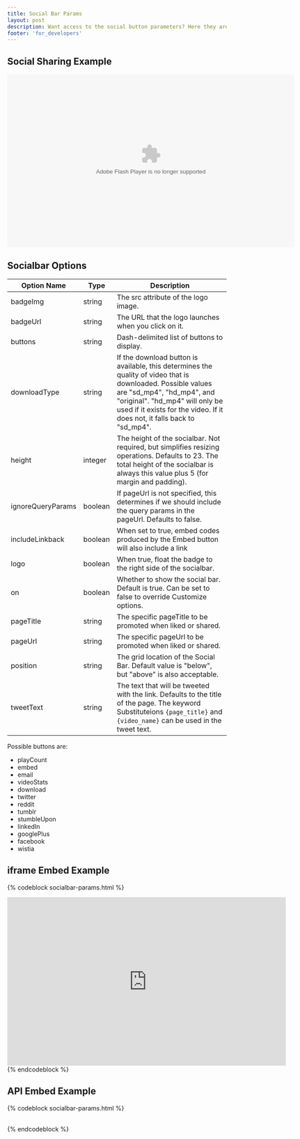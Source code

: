 ```yaml
---
title: Social Bar Params
layout: post
description: Want access to the social button parameters? Here they are in all of their glory. 
footer: 'for_developers'
---
```


## Social Sharing Example

<div id="wistia_4d8229898d" class="wistia_embed" style="width:660px;height:398px;" data-video-width="660" data-video-height="371"><object id="wistia_4d8229898d_seo" classid="clsid:D27CDB6E-AE6D-11cf-96B8-444553540000" style="display:block;height:398px;position:relative;width:660px;"><param name="movie" value="http://embed.wistia.com/flash/embed_player_v2.0.swf?2012-06-01"></param><param name="allowfullscreen" value="true"></param><param name="allowscriptaccess" value="always"></param><param name="bgcolor" value="#000000"></param><param name="wmode" value="opaque"></param><param name="flashvars" value="controlsVisibleOnLoad=true&customColor=4991C4&hdUrl%5Bheight%5D=720&hdUrl%5Btype%5D=hdflv&hdUrl%5Burl%5D=http%3A%2F%2Fembed.wistia.com%2Fdeliveries%2F9367261919e88f155a325dcd9394977344bea46e.bin&hdUrl%5Bwidth%5D=1280&mediaDuration=77.0&stillUrl=http%3A%2F%2Fembed.wistia.com%2Fdeliveries%2Fd88b25fd28dda2795fa3c754f6d08221cfb8b206.jpg%3Fimage_crop_resized%3D660x371&unbufferedSeek=true&videoUrl=http%3A%2F%2Fembed.wistia.com%2Fdeliveries%2Fb0f68b305867f2d052d93795e5f95eefbd5cd9c9.bin"></param><embed src="http://embed.wistia.com/flash/embed_player_v2.0.swf?2012-06-01" allowfullscreen="true" allowscriptaccess="always" bgcolor=#000000 flashvars="controlsVisibleOnLoad=true&customColor=4991C4&hdUrl%5Bheight%5D=720&hdUrl%5Btype%5D=hdflv&hdUrl%5Burl%5D=http%3A%2F%2Fembed.wistia.com%2Fdeliveries%2F9367261919e88f155a325dcd9394977344bea46e.bin&hdUrl%5Bwidth%5D=1280&mediaDuration=77.0&stillUrl=http%3A%2F%2Fembed.wistia.com%2Fdeliveries%2Fd88b25fd28dda2795fa3c754f6d08221cfb8b206.jpg%3Fimage_crop_resized%3D660x371&unbufferedSeek=true&videoUrl=http%3A%2F%2Fembed.wistia.com%2Fdeliveries%2Fb0f68b305867f2d052d93795e5f95eefbd5cd9c9.bin" name="wistia_4d8229898d_html" style="display:block;height:100%;position:relative;width:100%;" type="application/x-shockwave-flash" wmode="opaque"></embed></object></div>
<script charset="ISO-8859-1" src="http://fast.wistia.net/static/concat/E-v1%2Csocialbar-v1.js"></script>
<script>
wistiaEmbed = Wistia.embed("4d8229898d", {
  controlsVisibleOnLoad: true,
  playerColor: "4991C4"
  plugin: {
    "socialbar-v1": {
      buttons: "embed-email-videoStats-twitter-tumblr-facebook",
      logo: true,
      tweetText: "",
      badgeUrl: "http://wistia.com",
      badgeImage: "http://static.wistia.com/images/badges/wistia_100x96_black.png"
    }
  }
});
</script>
<script charset="ISO-8859-1" src="//fast.wistia.net/embed/medias/4d8229898d/metadata.js"></script>

## Socialbar Options

 Option Name        | Type      | Description
 -----------        | ----      | ----------------------------------------------------------------------------------------------
 badgeImg           | string    | The src attribute of the logo image.
 badgeUrl           | string    | The URL that the logo launches when you click on it.
 buttons            | string    | Dash-delimited list of buttons to display.
 downloadType       | string    | If the download button is available, this determines the quality of video that is downloaded. Possible values are "sd_mp4", "hd_mp4", and "original". "hd_mp4" will only be used if it exists for the video. If it does not, it falls back to "sd_mp4".
 height             | integer   | The height of the socialbar. Not required, but simplifies resizing operations. Defaults to 23. The total height of the socialbar is always this value plus 5 (for margin and padding).
 ignoreQueryParams  | boolean   | If pageUrl is not specified, this determines if we should include the query params in the pageUrl. Defaults to false.
 includeLinkback    | boolean   | When set to true, embed codes produced by the Embed button will also include a link 
 logo               | boolean   | When true, float the badge to the right side of the socialbar.
 on                 | boolean   | Whether to show the social bar. Default is true. Can be set to false to override Customize options.
 pageTitle          | string    | The specific pageTitle to be promoted when liked or shared.
 pageUrl            | string    | The specific pageUrl to be promoted when liked or shared.
 position           | string    | The grid location of the Social Bar. Default value is "below", but "above" is also acceptable.
 tweetText          | string    | The text that will be tweeted with the link. Defaults to the title of the page. The keyword Substituteions `{page_title}` and `{video_name}` can be used in the tweet text.

Possible buttons are:

* playCount
* embed
* email
* videoStats
* download
* twitter
* reddit
* tumblr
* stumbleUpon
* linkedIn
* googlePlus
* facebook
* wistia

## iframe Embed Example

{% codeblock socialbar-params.html %}
<iframe src="http://fast.wistia.net/embed/iframe/abcde12345
?videoWidth=640&videoHeight=360&plugin[socialbar][version]=v1
&plugin[socialbar][buttons]=embed-twitter-facebook&plugin[socialbar][pageUrl]=
http://wistia.com&pageTitle=The best in online video hosting." 
allowtransparency="true" frameborder="0" scrolling="no" 
class="wistia_embed" name="wistia_embed" width="640" height="387">
</iframe>
{% endcodeblock %}

## API Embed Example

{% codeblock socialbar-params.html %}
<div id="wistia_abcde12345" style="width:640px;height;387px;" data-video-width="640" data-video-height="360">&nbsp;</div>
<script src="http://fast.wistia.net/static/E-v1.js"></script>
<script src="http://fast.wistia.net/static/concat/E-v1-gridify,socialbar-v1.js"></script>
<script>
  wistiaEmbed = Wistia.embed("abcde12345", {
    videoWidth: 640,
    videoHeight: 360
  });
  Wistia.plugin.socialbar(wistiaEmbed, {
    version: "v1"
    buttons: "embed-twitter-facebook",
    pageUrl: "http://wistia.com",
    pageTitle: "The best in online video hosting."
  });
</script>
{% endcodeblock %}
